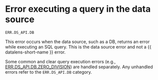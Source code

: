 # Error executing a query in the data source

`ERR.DS_API.DB`

This error occurs when the data source, such as a DB, returns an error while executing an SQL query. This is the data source error and not a {{ datalens-short-name }} error.

Some common and clear query execution errors (e.g., [ERR.DS_API.DB.ZERO_DIVISION](./ERR-DS_API-DB-ZERO_DIVISION.md)) are handled separately. Any unhandled errors refer to the `ERR.DS_API.DB` category.